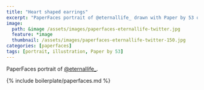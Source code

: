 ```yaml
---
title: "Heart shaped earrings"
excerpt: "PaperFaces portrait of @eternallife_ drawn with Paper by 53 on an iPad."
image: 
  path: &image /assets/images/paperfaces-eternallife-twitter.jpg 
  feature: *image
  thumbnail: /assets/images/paperfaces-eternallife-twitter-150.jpg
categories: [paperfaces]
tags: [portrait, illustration, Paper by 53]
---
```


PaperFaces portrait of [@eternallife_](https://twitter.com/eternallife_).

{% include boilerplate/paperfaces.md %}
